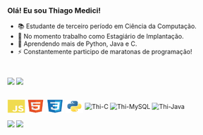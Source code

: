 ### Olá! Eu sou Thiago Medici!
- 📚 Estudante de terceiro período em Ciência da Computação.
- 👜 No momento trabalho como Estagiário de Implantação.
- 🚀 Aprendendo mais de Python, Java e C.
- ⚡ Constantemente participo de maratonas de programação!
  
<br>

<p align="left">
  <img height="180em" src="https://github-readme-stats.vercel.app/api?username=Medici1612&show_icons=true&theme=tokyonight" />
  <img height="180em" src="https://github-readme-stats.vercel.app/api/top-langs/?username=Medici1612&layout=compact&theme=tokyonight" />
</p>
<div style="display: inline_block"><br>
  <img align="center" alt="Thi-JS" height="30" width="40" src="https://raw.githubusercontent.com/devicons/devicon/master/icons/javascript/javascript-plain.svg">
  <img align="center" alt="Thi-HTML" height="30" width="40" src="https://raw.githubusercontent.com/devicons/devicon/master/icons/html5/html5-original.svg">
  <img align="center" alt="Thi-CSS" height="30" width="40" src="https://raw.githubusercontent.com/devicons/devicon/master/icons/css3/css3-original.svg">
  <img align="center" alt="Thi-Python" height="30" width="40" src="https://raw.githubusercontent.com/devicons/devicon/master/icons/python/python-original.svg">
  <img align="center" alt="Thi-C" height="30" width="40" src="https://cdn.jsdelivr.net/gh/devicons/devicon@latest/icons/c/c-original.svg">
  <img align="center" alt="Thi-MySQL" height="30" width="40" src="https://cdn.jsdelivr.net/gh/devicons/devicon@latest/icons/mysql/mysql-original.svg">
  <img align="center" alt="Thi-Java" height="30" width="40" src="https://cdn.jsdelivr.net/gh/devicons/devicon@latest/icons/java/java-original.svg">
  
</div>
<br>
<div>
<a href ="https://instagram.com/thiago.medici"><img src = "https://img.shields.io/badge/Instagram-E4405F?style=for-the-badge&logo=instagram&logoColor=white"></a>
<a href="https://www.linkedin.com/in/thiago-medici-36b945328/"><img src="https://img.shields.io/badge/LinkedIn-0077B5?style=for-the-badge&logo=linkedin&logoColor=white"></a> 
  
</div>
